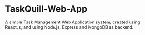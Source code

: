 # TaskQuill-Web-App
A simple Task Management Web Application system, created using React.js, and using Node.js, Express and MongoDB as backend.
